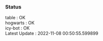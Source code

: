 ### Status


table : OK  
hogwarts : OK  
icy-bot : OK  
Latest Update : 2022-11-08 00:50:55.599899

